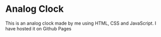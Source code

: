 # Analog Clock
This is an analog clock made by me using HTML, CSS and JavaScript. I have hosted it on Github Pages
